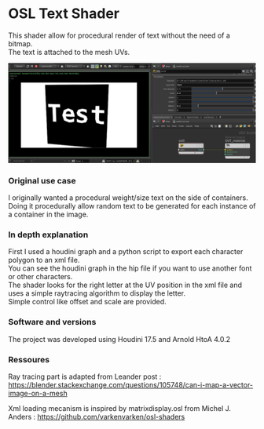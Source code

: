 # OSL Text Shader
This shader allow for procedural render of text without the need of a bitmap.  
The text is attached to the mesh UVs.

![example](https://raw.githubusercontent.com/qmasingarbe/osl-shaders/master/TextShader/TextShader_example.jpg)

### Original use case
I originally wanted a procedural weight/size text on the side of containers.
Doing it procedurally allow random text to be generated for each instance of a container in the image.

### In depth explanation
First I used a houdini graph and a python script to export each character polygon to an xml file.  
You can see the houdini graph in the hip file if you want to use another font or other characters.  
The shader looks for the right letter at the UV position in the xml file and uses a simple raytracing algorithm to display the letter.  
Simple control like offset and scale are provided.

### Software and versions
The project was developed using Houdini 17.5 and Arnold HtoA 4.0.2

### Ressoures
Ray tracing part is adapted from Leander post :
https://blender.stackexchange.com/questions/105748/can-i-map-a-vector-image-on-a-mesh

Xml loading mecanism is inspired by matrixdisplay.osl from Michel J. Anders :
https://github.com/varkenvarken/osl-shaders